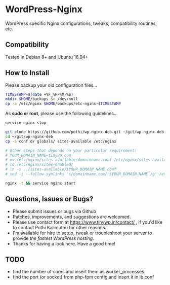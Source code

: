 # WordPress-Nginx

WordPress specific Nginx configurations, tweaks, compatibility routines, etc.

## Compatibility

Tested in Debian 8+ and Ubuntu 16.04+

## How to Install

Please backup your old configuration files...

```bash
TIMESTAMP=$(date +%F_%H-%M-%S)
mkdir $HOME/backups &> /dev/null
cp -a /etc/nginx $HOME/backups/etc-nginx-$TIMESTAMP
```

As __sudo or root__, please use the following guidelines...
```bash
service nginx stop

git clone https://github.com/pothi/wp-nginx-deb.git ~/git/wp-nginx-deb
cd ~/git/wp-nginx-deb
cp -a conf.d/ globals/ sites-available /etc/nginx

# Other steps that depends on your particular requirement:
# YOUR_DOMAIN_NAME=tinywp.com
# mv /etc/nginx/sites-available/domainname.conf /etc/nginx/sites-available/$YOUR_DOMAIN_NAME.conf
# cd /etc/nginx/sites-enabled/
# ln -s ../sites-available/$YOUR_DOMAIN_NAME.conf
# sed -i --follow-symlinks 's/domainname.com/'$YOUR_DOMAIN_NAME'/g' /etc/nginx/sites-enabled/$YOUR_DOMAIN_NAME.conf

nginx -t && service nginx start
```

## Questions, Issues or Bugs?

+ Please submit issues or bugs via Github
+ Patches, improvements, and suggestions are welcomed.
+ Please use contact form at https://www.tinywp.in/contact/ , if you'd like to contact Pothi Kalimuthu for other reasons.
+ I'm available for hire to setup, tweak or troubleshoot your server to provide *the fastest WordPress hosting*.
+ Thanks for having a look here. Have a good time!

## TODO

+ find the number of cores and insert them as worker_processes
+ find the port (or socket) from php-fpm config and insert it in lb.conf
